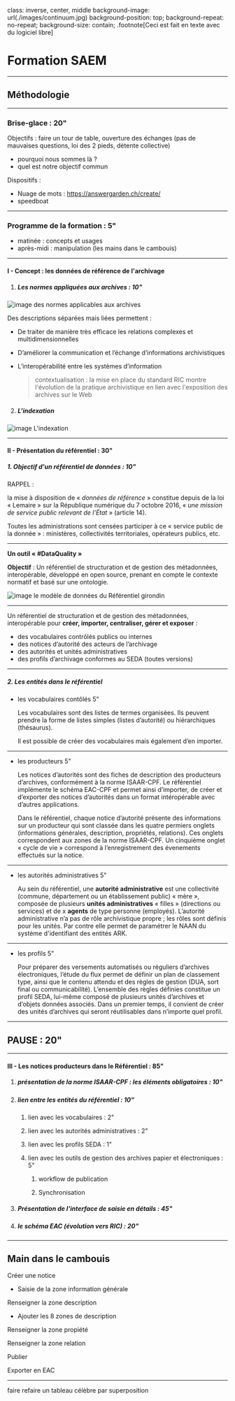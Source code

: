 class: inverse, center, middle
background-image: url(./images/continuum.jpg)
background-position: top;
background-repeat: no-repeat;
background-size: contain;
.footnote[Ceci est fait en texte avec du logiciel libre]

# Formation SAEM

---

## Méthodologie

---

### Brise-glace : 20"

Objectifs : faire un tour de table, ouverture des échanges (pas de mauvaises questions, loi des 2 pieds, détente collective)

- pourquoi nous sommes là ?
- quel est notre objectif commun

Dispositifs :

- Nuage de mots : https://answergarden.ch/create/
- speedboat

---

### Programme de la formation : 5"

- matinée : concepts et usages
- après-midi : manipulation (les mains dans le cambouis)

---

#### I - Concept : les données de référence de l'archivage

1. ##### Les normes appliquées aux archives : 10"

![image des normes applicables aux archives](./images/CPF-ISAD-ISDF.png)

Des descriptions séparées mais liées permettent :

- De traiter de manière très efficace les relations complexes et multidimensionnelles

- D’améliorer la communication et l’échange d’informations archivistiques

- L’interopérabilité entre les systèmes d’information

  > contextualisation : la mise en place du standard RIC montre l'évolution de la pratique archivistique en lien avec l'exposition des archives sur le Web

2. ##### **L'indexation**

![image  L'indexation](./images/Lindexation.png)

---

#### II - Présentation du référentiel : 30"

##### 1. Objectif d'un référentiel de données : 10"

RAPPEL :

la mise à disposition de « _données de référence_ » constitue depuis de la loi « Lemaire » sur la République numérique du 7 octobre 2016, « _une mission de service public relevant de l'État_ » (article 14).

Toutes les administrations sont censées participer à ce « service public de la donnée » : ministères, collectivités territoriales, opérateurs publics, etc.

---

**Un outil « #DataQuality »**

**Objectif** : Un référentiel de structuration et de gestion des métadonnées, interopérable, développé en open source, prenant en compte le contexte normatif et basé sur une ontologie.

![image le modèle de données du Référentiel girondin](./images/leReferentiel-modele-donnees.png)

---

Un référentiel de structuration et de gestion des métadonnées, interopérable pour **créer, importer, centraliser, gérer et exposer** :

- des vocabulaires contrôlés publics ou internes
- des notices d’autorité des acteurs de l’archivage
- des autorités et unités administratives
- des profils d’archivage conformes au SEDA (toutes versions)

---

##### 2. Les entités dans le référentiel

- les vocabulaires contôlés 5"

  Les vocabulaires sont des listes de termes organisées. Ils peuvent prendre la forme de listes simples (listes d’autorité) ou hiérarchiques (thésaurus).

  Il est possible de créer des vocabulaires mais également d’en importer.

---

- les producteurs 5"

  Les notices d’autorités sont des fiches de description des producteurs d’archives, conformément à la norme ISAAR-CPF. Le référentiel implémente le schéma EAC-CPF et permet ainsi d’importer, de créer et d’exporter des notices d’autorités dans un format intéropérable avec d’autres applications.

  Dans le référentiel, chaque notice d’autorité présente des informations sur un producteur qui sont classée dans les quatre permiers onglets (informations générales, description, propriétés, relations). Ces onglets correspondent aux zones de la norme ISAAR-CPF. Un cinquième onglet « cycle de vie » correspond à l’enregistrement des évenements effectués sur la notice.

---

- les autorités administratives 5"

  Au sein du référentiel, une **autorité administrative** est une collectivité (commune, département ou un établissement public) « mère », composée de plusieurs **unités administratives** « filles » (directions ou services) et de x **agents** de type personne (employés).
  L’autorité administrative n’a pas de rôle archivistique propre ; les rôles sont définis pour les unités. Par contre elle permet de paramétrer le NAAN du système d'identifiant des entités ARK.

---

- les profils 5"

  Pour préparer des versements automatisés ou réguliers d’archives électroniques, l’étude du flux permet de définir un plan de classement type, ainsi que le contenu attendu et des règles de gestion (DUA, sort final ou communicabilité). L’ensemble des règles définies constitue un
  profil SEDA, lui-même composé de plusieurs unités d’archives et d’objets données associés. Dans un premier temps, il convient de créer des unités d’archives qui seront réutilisables dans n’importe quel profil.

---

## PAUSE : 20"

---

#### III - Les notices producteurs dans le Référentiel : 85"

1. ##### présentation de la norme ISAAR-CPF : les éléments obligatoires : 10"

2. ##### lien entre les entités du référentiel : 10"

   1. lien avec les vocabulaires : 2"

   2. lien avec les autorités administratives : 2"

   3. lien avec les profils SEDA : 1"

   4. lien avec les outils de gestion des archives papier et électroniques : 5"

      1. workflow de publication

      2. Synchronisation

3. ##### Présentation de l'interface de saisie en détails : 45"

4. ##### le schéma EAC (évolution vers RIC) : 20"

---

## Main dans le cambouis

Créer une notice

- Saisie de la zone information générale

Renseigner la zone description

- Ajouter les 8 zones de description

Renseigner la zone propiété

Renseigner la zone relation

Publier

Exporter en EAC

---

faire refaire un tableau célèbre par superposition
